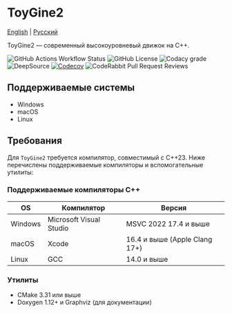 # ToyGine2

[English](README.md) | [Русский](README.ru.md)

ToyGine2 — современный высокоуровневый движок на C++.

![GitHub Actions Workflow Status](https://img.shields.io/github/actions/workflow/status/ToymanInteractive/toygine2/push.yaml?branch=main&logo=github&logoColor=fff&label=Build)
![GitHub License](https://img.shields.io/github/license/ToymanInteractive/toygine2?logo=github&logoColor=fff&label=License)
![Codacy grade](https://img.shields.io/codacy/grade/4c8233540e7c4e5f9715aaacfa36679f?logo=codacy&logoColor=fff&label=Code%20Quality)
![DeepSource](https://app.deepsource.com/gh/ToymanInteractive/toygine2.svg/?label=active+issues&show_trend=true&token=VnVx7Ql_HnllN1_QgIN7C8Zy)
[![Codecov](https://img.shields.io/codecov/c/github/ToymanInteractive/toygine2?logo=codecov&logoColor=fff&flag=documentation&label=Doxygen%20Coverage)](https://codecov.io/gh/ToymanInteractive/toygine2)
![CodeRabbit Pull Request Reviews](https://img.shields.io/coderabbit/prs/github/ToymanInteractive/toygine2?logo=coderabbit&logoColor=fff&label=CodeRabbit%20Reviews)

## Поддерживаемые системы

- Windows
- macOS
- Linux

## Требования

Для `ToyGine2` требуется компилятор, совместимый с C++23. Ниже перечислены поддерживаемые компиляторы и вспомогательные утилиты:

### Поддерживаемые компиляторы C++

| OS      | Компилятор              | Версия                        |
| ------- | ----------------------- | ----------------------------- |
| Windows | Microsoft Visual Studio | MSVC 2022 17.4 и выше         |
| macOS   | Xcode                   | 16.4 и выше (Apple Clang 17+) |
| Linux   | GCC                     | 14.0 и выше                   |

### Утилиты

- CMake 3.31 или выше
- Doxygen 1.12+ и Graphviz (для документации)
